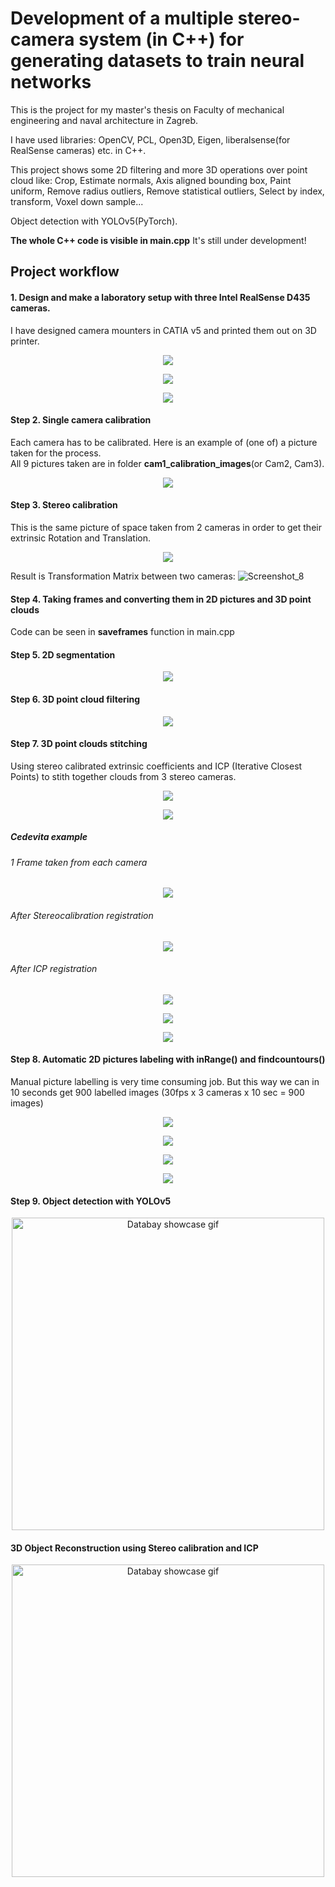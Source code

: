 # Development of a multiple stereo-camera system (in C++) for generating datasets to train neural networks
This is the project for my master's thesis on Faculty of mechanical engineering and naval architecture in Zagreb.       

I have used libraries: OpenCV, PCL, Open3D, Eigen, liberalsense(for RealSense cameras) etc. in C++.          

This project shows some 2D filtering and more 3D operations over point cloud like: Crop, Estimate normals, Axis aligned bounding box, Paint uniform, Remove radius outliers, Remove statistical outliers, Select by index, transform, Voxel down sample... 

Object detection with YOLOv5(PyTorch).

**The whole C++ code is visible in main.cpp**   It's still under development!           


## Project workflow

#### 1. Design and make a laboratory setup with three Intel RealSense D435 cameras.      
I have designed camera mounters in CATIA v5 and printed them out on 3D printer.
<p align="center">
  <img src="https://user-images.githubusercontent.com/96240235/167845597-a045333a-baa1-4c78-bd2a-e993177bfe81.png" />
</p>
<p align="center">
  <img src="https://user-images.githubusercontent.com/96240235/167845633-7793631e-af89-4836-9aa9-8ab96b884bf6.png" />
</p>
<p align="center">
  <img src="https://user-images.githubusercontent.com/96240235/167847945-50d6187c-d999-4552-99e9-e49f93237d7a.jpeg" />
</p>



#### Step 2. Single camera calibration  
Each camera has to be calibrated. Here is an example of (one of) a picture taken for the process.     
All 9 pictures taken are in folder **cam1_calibration_images**(or Cam2, Cam3).
<p align="center">
  <img src="https://user-images.githubusercontent.com/96240235/167884116-37fb5a6c-d193-4bfb-9711-a0eff424f1a1.png" />
</p>



#### Step 3. Stereo calibration      
This is the same picture of space taken from 2 cameras in order to get their extrinsic Rotation and Translation.
<p align="center">
  <img src="https://user-images.githubusercontent.com/96240235/168120467-29f5d0e6-c4bc-46de-bc67-1c75a51ec282.png" />
</p>

Result is Transformation Matrix between two cameras:
![Screenshot_8](https://user-images.githubusercontent.com/96240235/168126552-b9d432ce-4800-406d-a770-56bad94c373a.png)



#### Step 4. Taking frames and converting them in 2D pictures and 3D point clouds    
Code can be seen in **saveframes** function in main.cpp



#### Step 5. 2D segmentation        
<p align="center">
  <img src="https://user-images.githubusercontent.com/96240235/168118883-9ef7aa84-80a9-4e18-8d1b-a142795b9cd8.png" />
</p>



#### Step 6. 3D point cloud filtering
<p align="center">
  <img src="https://user-images.githubusercontent.com/96240235/168124090-e2c32eb9-e0ed-436b-8a0a-4c3ff4ddbd6f.png" />
</p>



#### Step 7. 3D point clouds stitching      
Using stereo calibrated extrinsic coefficients and ICP (Iterative Closest Points) to stith together clouds from 3 stereo cameras.      
<p align="center">
  <img src="https://user-images.githubusercontent.com/96240235/168130619-2839153d-c9ac-4153-a5b9-28efc9f92616.png" />
</p>

<p align="center">
  <img src="https://user-images.githubusercontent.com/96240235/168130623-115d017a-4a66-4f7b-bc00-979d64668ac9.png" />
</p>


##### Cedevita example       
###### 1 Frame taken from each camera
<p align="center">
  <img src="https://user-images.githubusercontent.com/96240235/170508418-3d217042-edad-43a8-87ec-b5bc71097999.png" />
</p>

###### After Stereocalibration registration
<p align="center">
  <img src="https://user-images.githubusercontent.com/96240235/170508429-2ef862f6-f905-4a61-8dbc-eed730cd5ccf.png" />
</p>

###### After ICP registration
<p align="center">
  <img src="https://user-images.githubusercontent.com/96240235/170508440-737e9840-ca46-47c1-b5f9-7051f6db396a.png" />
</p>

<p align="center">
  <img src="https://user-images.githubusercontent.com/96240235/170508452-2b3280b6-0697-41ba-bfad-609fa261f782.png" />
</p>

<p align="center">
  <img src="https://user-images.githubusercontent.com/96240235/170508467-472a8cd5-6e9f-4c38-add8-cebd24559e04.png" />
</p>



#### Step 8. Automatic 2D pictures labeling with inRange() and findcountours()     

Manual picture labelling is very time consuming job. But this way we can in 10 seconds get 900 labelled images (30fps x 3 cameras x 10 sec = 900 images)

<p align="center">
  <img src="https://user-images.githubusercontent.com/96240235/172564857-860715e0-e6d7-47fb-bd7a-4f7866553ff9.jpg" />
</p>

<p align="center">
  <img src="https://user-images.githubusercontent.com/96240235/172564878-71e0efc2-466a-4db0-a59b-d781bd1ae47b.jpg" />
</p>

<p align="center">
  <img src="https://user-images.githubusercontent.com/96240235/172566466-93ce2507-bc2b-4aa3-ba22-07e5308e7284.jpg" />
</p>

<p align="center">
  <img src="https://user-images.githubusercontent.com/96240235/172566280-5dc18e4a-d806-4ac2-887f-54885d973d0a.jpg" />
</p>


#### Step 9. Object detection with YOLOv5  

<p align="center">
<img src="https://user-images.githubusercontent.com/96240235/170451802-c7cdcf6b-172a-42a6-8f05-d424099d1e6d.gif" alt="Databay showcase gif" title="Databay showcase gif" width="500"/> 
</p>


#### 3D Object Reconstruction using Stereo calibration and ICP        

<p align="center">
<img src="https://user-images.githubusercontent.com/96240235/172574273-3e32fc80-344b-4c8b-a20a-0c309142d9f0.gif" alt="Databay showcase gif" title="Databay showcase gif" width="500"/> 
</p>
